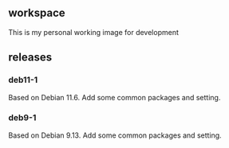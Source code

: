 ## workspace

This is my personal working image for development

## releases

### deb11-1

Based on Debian 11.6. Add some common packages and setting.

### deb9-1

Based on Debian 9.13. Add some common packages and setting.
